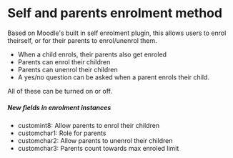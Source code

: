 Self and parents enrolment method
===========
Based on Moodle's built in self enrolment plugin, this allows users to enrol theirself, or for their parents to enrol/unenrol them.

* When a child enrols, their parents also get enroled
* Parents can enrol their children
* Parents can unenrol their children
* A yes/no question can be asked when a parent enrols their child.

All of these can be turned on or off.


##### New fields in enrolment instances
* customint8: Allow parents to enrol their children
* customchar1: Role for parents
* customchar2: Allow parents to unenrol their children
* customchar3: Parents count towards max enroled limit
